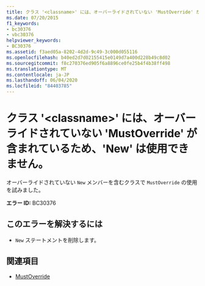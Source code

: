 ```yaml
---
title: クラス '<classname>' には、オーバーライドされていない 'MustOverride' が含まれているため、'New' は使用できません。
ms.date: 07/20/2015
f1_keywords:
- bc30376
- vbc30376
helpviewer_keywords:
- BC30376
ms.assetid: f3aed05a-8202-4d2d-9c49-3c000d055116
ms.openlocfilehash: b40ed2d7d02155415e0149d7a400d228b49c8d02
ms.sourcegitcommit: f8c270376ed905f6a8896ce0fe25b4f4b38ff498
ms.translationtype: MT
ms.contentlocale: ja-JP
ms.lasthandoff: 06/04/2020
ms.locfileid: "84403785"
---
```

# <a name="new-cannot-be-used-on-class-classname-because-it-contains-a-mustoverride-member-that-has-not-been-overridden"></a>クラス '\<classname>' には、オーバーライドされていない 'MustOverride' が含まれているため、'New' は使用できません。
オーバーライドされていない `New` メンバーを含むクラスで `MustOverride` の使用を試みました。  
  
 **エラー ID:** BC30376  
  
## <a name="to-correct-this-error"></a>このエラーを解決するには  
  
- `New` ステートメントを削除します。  
  
## <a name="see-also"></a>関連項目

- [MustOverride](../language-reference/modifiers/mustoverride.md)
